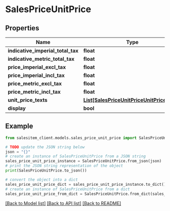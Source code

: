 # SalesPriceUnitPrice


## Properties

Name | Type | Description | Notes
------------ | ------------- | ------------- | -------------
**indicative_imperial_total_tax** | **float** |  | [optional] 
**indicative_metric_total_tax** | **float** |  | [optional] 
**price_imperial_excl_tax** | **float** |  | [optional] 
**price_imperial_incl_tax** | **float** |  | [optional] 
**price_metric_excl_tax** | **float** |  | [optional] 
**price_metric_incl_tax** | **float** |  | [optional] 
**unit_price_texts** | [**List[SalesPriceUnitPriceUnitPriceTexts]**](SalesPriceUnitPriceUnitPriceTexts.md) |  | [optional] 
**display** | **bool** |  | 

## Example

```python
from salesitem_client.models.sales_price_unit_price import SalesPriceUnitPrice

# TODO update the JSON string below
json = "{}"
# create an instance of SalesPriceUnitPrice from a JSON string
sales_price_unit_price_instance = SalesPriceUnitPrice.from_json(json)
# print the JSON string representation of the object
print(SalesPriceUnitPrice.to_json())

# convert the object into a dict
sales_price_unit_price_dict = sales_price_unit_price_instance.to_dict()
# create an instance of SalesPriceUnitPrice from a dict
sales_price_unit_price_from_dict = SalesPriceUnitPrice.from_dict(sales_price_unit_price_dict)
```
[[Back to Model list]](../README.md#documentation-for-models) [[Back to API list]](../README.md#documentation-for-api-endpoints) [[Back to README]](../README.md)


